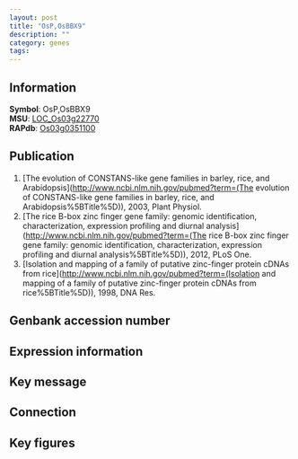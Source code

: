 ```yaml
---
layout: post
title: "OsP,OsBBX9"
description: ""
category: genes
tags: 
---
```


## Information
__Symbol__: OsP,OsBBX9  
__MSU__: [LOC_Os03g22770](http://rice.plantbiology.msu.edu/cgi-bin/ORF_infopage.cgi?orf=LOC_Os03g22770)  
__RAPdb__: [Os03g0351100](http://rapdb.dna.affrc.go.jp/viewer/gbrowse_details/irgsp1?name=Os03g0351100)  

## Publication
1. [The evolution of CONSTANS-like gene families in barley, rice, and Arabidopsis](http://www.ncbi.nlm.nih.gov/pubmed?term=(The evolution of CONSTANS-like gene families in barley, rice, and Arabidopsis%5BTitle%5D)), 2003, Plant Physiol.
2. [The rice B-box zinc finger gene family: genomic identification, characterization, expression profiling and diurnal analysis](http://www.ncbi.nlm.nih.gov/pubmed?term=(The rice B-box zinc finger gene family: genomic identification, characterization, expression profiling and diurnal analysis%5BTitle%5D)), 2012, PLoS One.
3. [Isolation and mapping of a family of putative zinc-finger protein cDNAs from rice](http://www.ncbi.nlm.nih.gov/pubmed?term=(Isolation and mapping of a family of putative zinc-finger protein cDNAs from rice%5BTitle%5D)), 1998, DNA Res.

## Genbank accession number

## Expression information

## Key message

## Connection

## Key figures


